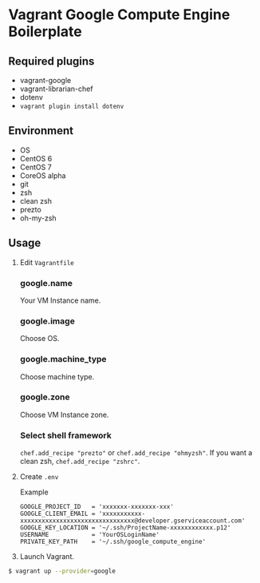 Vagrant Google Compute Engine Boilerplate
=====

## Required plugins
- vagrant-google
- vagrant-librarian-chef
- dotenv
 - `vagrant plugin install dotenv`

## Environment
- OS
 - CentOS 6
 - CentOS 7
 - CoreOS alpha
- git
- zsh
 - clean zsh
 - prezto
 - oh-my-zsh

## Usage

1. Edit `Vagrantfile`

    ### google.name
    Your VM Instance name.

    ### google.image
    Choose OS.

    ### google.machine_type
    Choose machine type.

    ### google.zone
    Choose VM Instance zone.

    ### Select shell framework
    `chef.add_recipe "prezto"` or `chef.add_recipe "ohmyzsh"`.
    If you want a clean zsh, `chef.add_recipe "zshrc"`.

2. Create `.env`

    Example

    ```
    GOOGLE_PROJECT_ID   = 'xxxxxxx-xxxxxxx-xxx'
    GOOGLE_CLIENT_EMAIL = 'xxxxxxxxxxx-xxxxxxxxxxxxxxxxxxxxxxxxxxxxxxxx@developer.gserviceaccount.com'
    GOOGLE_KEY_LOCATION = '~/.ssh/ProjectName-xxxxxxxxxxxx.p12'
    USERNAME            = 'YourOSLoginName'
    PRIVATE_KEY_PATH    = '~/.ssh/google_compute_engine'
    ```

3. Launch Vagrant.

```bash
$ vagrant up --provider=google
```
